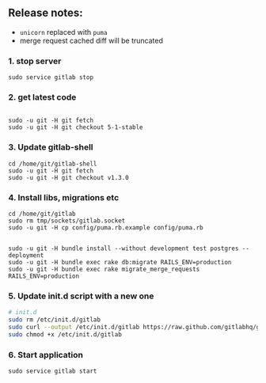 ## Release notes:

* `unicorn` replaced with `puma`
* merge request cached diff will be truncated

### 1. stop server

    sudo service gitlab stop

### 2. get latest code

```

sudo -u git -H git fetch
sudo -u git -H git checkout 5-1-stable

```

### 3. Update gitlab-shell

```
cd /home/git/gitlab-shell
sudo -u git -H git fetch
sudo -u git -H git checkout v1.3.0
```

### 4. Install libs, migrations etc

```
cd /home/git/gitlab
sudo rm tmp/sockets/gitlab.socket
sudo -u git -H cp config/puma.rb.example config/puma.rb


sudo -u git -H bundle install --without development test postgres --deployment
sudo -u git -H bundle exec rake db:migrate RAILS_ENV=production
sudo -u git -H bundle exec rake migrate_merge_requests RAILS_ENV=production

```

### 5. Update init.d script with a new one

```bash
# init.d
sudo rm /etc/init.d/gitlab
sudo curl --output /etc/init.d/gitlab https://raw.github.com/gitlabhq/gitlab-recipes/5-1-stable/init.d/gitlab
sudo chmod +x /etc/init.d/gitlab
```

### 6. Start application

    sudo service gitlab start
